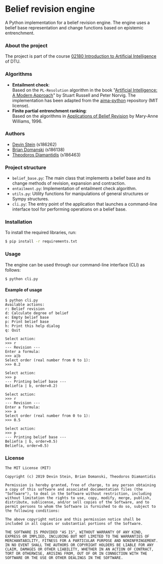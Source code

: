 # Belief revision engine

A Python implementation for a belief revision engine. The engine uses a belief base representation and change functions based on epistemic entrenchment.


### About the project
The project is part of the course [02180 Introduction to Artificial Intelligence](http://kurser.dtu.dk/course/2018-2019/02180) of DTU.


### Algorithms

* **Entailment check**:  
  Based on the `PL-Resolution` algorithm in the book "[Artificial Intelligence: A Modern Approach](http://aima.cs.berkeley.edu/)" by Stuart Russell and Peter Norvig. The implementation has been adapted from the [aima-python](https://github.com/aimacode/aima-python/) repository (MIT license).
* **Finite partial entrenchment ranking**:  
  Based on the algorithms in [Applications of Belief Revision](http://research.it.uts.edu.au/magic/Mary-Anne/publications/BeliefRevisionApplicationsM-AWilliams.pdf) by Mary-Anne Williams, 1996.


### Authors

* [Devin Stein](https://github.com/dstein5) (s186262)
* [Brian Domanski](https://github.com/bdomanski) (s186138)
* [Theodoros Diamantidis](https://github.com/tdiam) (s186463)


### Project structure
* `belief_base.py`: The main class that implements a belief base and its change methods of revision, expansion and contraction.
* `entailment.py`: Implementation of entailment check algorithm.
* `utils.py`: Utility functions for manipulations of general structures or Sympy structures.
* `cli.py`: The entry point of the application that launches a command-line interface tool for performing operations on a belief base.


### Installation

To install the required libraries, run:
```bash
$ pip install -r requirements.txt
```


### Usage

The engine can be used through our command-line interface (CLI) as follows:
```bash
$ python cli.py
```

#### Example of usage
```
$ python cli.py
Available actions:
r: Belief revision
d: Calculate degree of belief
e: Empty belief base
p: Print belief base
h: Print this help dialog
q: Quit

Select action:
>>> r
--- Revision ---
Enter a formula:
>>> a|b
Select order (real number from 0 to 1):
>>> 0.2

Select action:
>>> p
--- Printing belief base ---
Belief(a | b, order=0.2)

Select action:
>>> r
--- Revision ---
Enter a formula:
>>> a
Select order (real number from 0 to 1):
>>> 0.5

Select action:
>>> p
--- Printing belief base ---
Belief(a | b, order=0.5)
Belief(a, order=0.5)
```


### License

```
The MIT License (MIT)

Copyright (c) 2019 Devin Stein, Brian Domanski, Theodoros Diamantidis

Permission is hereby granted, free of charge, to any person obtaining a copy of this software and associated documentation files (the "Software"), to deal in the Software without restriction, including without limitation the rights to use, copy, modify, merge, publish, distribute, sublicense, and/or sell copies of the Software, and to permit persons to whom the Software is furnished to do so, subject to the following conditions:

The above copyright notice and this permission notice shall be included in all copies or substantial portions of the Software.

THE SOFTWARE IS PROVIDED "AS IS", WITHOUT WARRANTY OF ANY KIND, EXPRESS OR IMPLIED, INCLUDING BUT NOT LIMITED TO THE WARRANTIES OF MERCHANTABILITY, FITNESS FOR A PARTICULAR PURPOSE AND NONINFRINGEMENT. IN NO EVENT SHALL THE AUTHORS OR COPYRIGHT HOLDERS BE LIABLE FOR ANY CLAIM, DAMAGES OR OTHER LIABILITY, WHETHER IN AN ACTION OF CONTRACT, TORT OR OTHERWISE, ARISING FROM, OUT OF OR IN CONNECTION WITH THE SOFTWARE OR THE USE OR OTHER DEALINGS IN THE SOFTWARE.
```